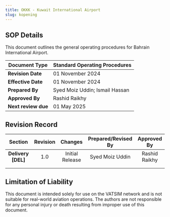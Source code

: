 ```yaml
---
title: OKKK - Kuwait International Airport
slug: kopening
---
```


## SOP Details
This document outlines the general operating procedures for Bahrain International Airport. 

| **Document Type**   | Standard Operating Procedures |
|---------------------|-------------------------------|
| **Revision Date**   | 01 November 2024              |
| **Effective Date**  | 01 November 2024              |
| **Prepared By**     | Syed Moiz Uddin; Ismail Hassan      |
| **Approved By**     | Rashid Raikhy                 |
| **Next review due** | 01 May 2025                   |


## Revision Record
|     **Section**    | **Revision** |   **Changes**   | **Prepared/Revised By** | **Approved By** |
|:------------------:|:------------:|:---------------:|:-----------------------:|:---------------:|
| **Delivery [DEL]** |      1.0     | Initial Release |        Syed Moiz Uddin        |  Rashid Raikhy  |
|                    |              |                 |                         |                 |
|                    |              |                 |                         |                 |

## Limitation of Liability
This document is intended solely for use on the VATSIM network and is not suitable for real-world aviation operations. The authors are not responsible for any personal injury or death resulting from improper use of this document. 

